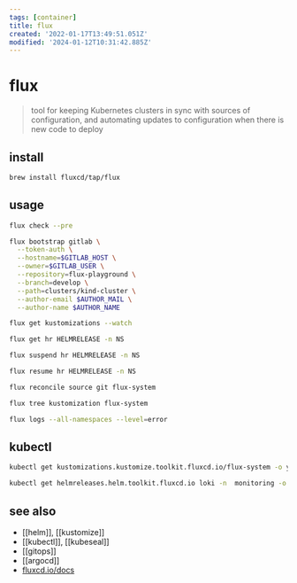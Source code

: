 ```yaml
---
tags: [container]
title: flux
created: '2022-01-17T13:49:51.051Z'
modified: '2024-01-12T10:31:42.885Z'
---
```


# flux

> tool for keeping Kubernetes clusters in sync with sources of configuration, and automating updates to configuration when there is new code to deploy

## install

```sh
brew install fluxcd/tap/flux
```

## usage

```sh
flux check --pre

flux bootstrap gitlab \
  --token-auth \
  --hostname=$GITLAB_HOST \
  --owner=$GITLAB_USER \
  --repository=flux-playground \
  --branch=develop \
  --path=clusters/kind-cluster \
  --author-email $AUTHOR_MAIL \
  --author-name $AUTHOR_NAME

flux get kustomizations --watch

flux get hr HELMRELEASE -n NS

flux suspend hr HELMRELEASE -n NS

flux resume hr HELMRELEASE -n NS

flux reconcile source git flux-system

flux tree kustomization flux-system

flux logs --all-namespaces --level=error
```

## kubectl

```sh
kubectl get kustomizations.kustomize.toolkit.fluxcd.io/flux-system -o yaml | yq '.status.inventory'

kubectl get helmreleases.helm.toolkit.fluxcd.io loki -n  monitoring -o yaml
```

## see also

- [[helm]], [[kustomize]]
- [[kubectl]], [[kubeseal]]
- [[gitops]]
- [[argocd]]
- [fluxcd.io/docs](https://fluxcd.io/docs/)
